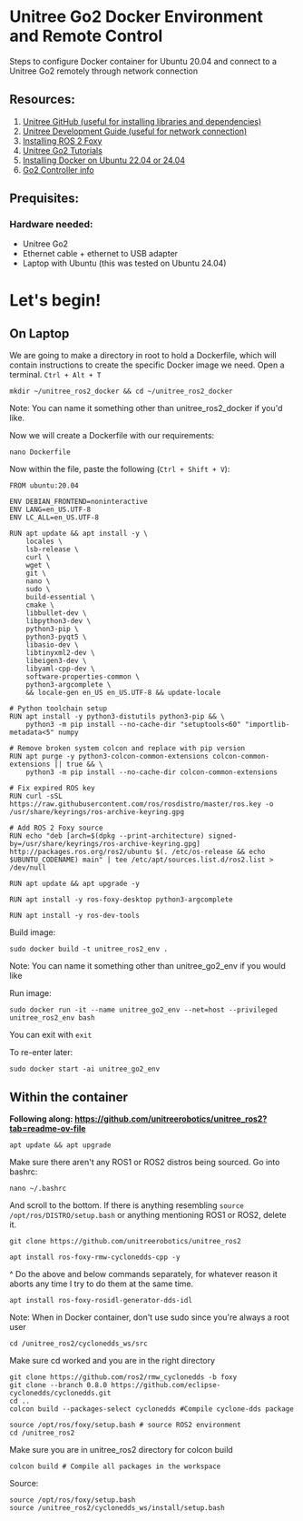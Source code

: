 # Unitree Go2 Docker Environment and Remote Control
Steps to configure Docker container for Ubuntu 20.04 and connect to a Unitree Go2 remotely through network connection

## Resources:
1. [Unitree GitHub (useful for installing libraries and dependencies)](https://github.com/unitreerobotics/unitree_ros2?tab=readme-ov-file)
2. [Unitree Development Guide (useful for network connection)](https://support.unitree.com/home/en/developer/Quick_start)
3. [Installing ROS 2 Foxy](https://docs.ros.org/en/foxy/Installation/Ubuntu-Install-Debians.html)
4. [Unitree Go2 Tutorials](https://www.docs.quadruped.de/projects/go2/html/go2_driver.html)
5. [Installing Docker on Ubuntu 22.04 or 24.04](https://docs.docker.com/engine/install/ubuntu/)
6. [Go2 Controller info](https://shop.unitree.com/products/go2-controller)

## Prequisites:
### Hardware needed:
* Unitree Go2
* Ethernet cable + ethernet to USB adapter
* Laptop with Ubuntu (this was tested on Ubuntu 24.04)

# Let's begin!
## On Laptop
We are going to make a directory in root to hold a Dockerfile, which will contain instructions to create the specific Docker image we need. Open a terminal. `Ctrl + Alt + T`
```
mkdir ~/unitree_ros2_docker && cd ~/unitree_ros2_docker
```
Note: You can name it something other than unitree_ros2_docker if you'd like.

Now we will create a Dockerfile with our requirements:
```
nano Dockerfile
```

Now within the file, paste the following (`Ctrl + Shift + V`):
```                                                                
FROM ubuntu:20.04

ENV DEBIAN_FRONTEND=noninteractive
ENV LANG=en_US.UTF-8
ENV LC_ALL=en_US.UTF-8

RUN apt update && apt install -y \
    locales \
    lsb-release \
    curl \
    wget \
    git \
    nano \
    sudo \
    build-essential \
    cmake \
    libbullet-dev \
    libpython3-dev \
    python3-pip \
    python3-pyqt5 \
    libasio-dev \
    libtinyxml2-dev \
    libeigen3-dev \
    libyaml-cpp-dev \
    software-properties-common \
    python3-argcomplete \
    && locale-gen en_US en_US.UTF-8 && update-locale

# Python toolchain setup
RUN apt install -y python3-distutils python3-pip && \
    python3 -m pip install --no-cache-dir "setuptools<60" "importlib-metadata<5" numpy

# Remove broken system colcon and replace with pip version
RUN apt purge -y python3-colcon-common-extensions colcon-common-extensions || true && \
    python3 -m pip install --no-cache-dir colcon-common-extensions

# Fix expired ROS key
RUN curl -sSL https://raw.githubusercontent.com/ros/rosdistro/master/ros.key -o /usr/share/keyrings/ros-archive-keyring.gpg

# Add ROS 2 Foxy source
RUN echo "deb [arch=$(dpkg --print-architecture) signed-by=/usr/share/keyrings/ros-archive-keyring.gpg] http://packages.ros.org/ros2/ubuntu $(. /etc/os-release && echo $UBUNTU_CODENAME) main" | tee /etc/apt/sources.list.d/ros2.list > /dev/null

RUN apt update && apt upgrade -y

RUN apt install -y ros-foxy-desktop python3-argcomplete

RUN apt install -y ros-dev-tools
```

Build image:
```
sudo docker build -t unitree_ros2_env .
```
Note: You can name it something other than unitree_go2_env if you would like

Run image:
```
sudo docker run -it --name unitree_go2_env --net=host --privileged unitree_ros2_env bash
```

You can exit with `exit`

To re-enter later:
```
sudo docker start -ai unitree_go2_env
```

## Within the container
**Following along: https://github.com/unitreerobotics/unitree_ros2?tab=readme-ov-file**
```
apt update && apt upgrade
```

Make sure there aren't any ROS1 or ROS2 distros being sourced. Go into bashrc:
```
nano ~/.bashrc
```
And scroll to the bottom. If there is anything resembling `source /opt/ros/DISTRO/setup.bash` or anything mentioning ROS1 or ROS2, delete it.

```
git clone https://github.com/unitreerobotics/unitree_ros2
```
```
apt install ros-foxy-rmw-cyclonedds-cpp -y
```
^ Do the above and below commands separately, for whatever reason it aborts any time I try to do them at the same time.
```
apt install ros-foxy-rosidl-generator-dds-idl
```
Note: When in Docker container, don't use sudo since you're always a root user
```
cd /unitree_ros2/cyclonedds_ws/src
```
Make sure cd worked and you are in the right directory
```
git clone https://github.com/ros2/rmw_cyclonedds -b foxy
git clone --branch 0.8.0 https://github.com/eclipse-cyclonedds/cyclonedds.git
cd ..
colcon build --packages-select cyclonedds #Compile cyclone-dds package
```
```
source /opt/ros/foxy/setup.bash # source ROS2 environment
cd /unitree_ros2
```
Make sure you are in unitree_ros2 directory for colcon build
```
colcon build # Compile all packages in the workspace
```

Source:
```
source /opt/ros/foxy/setup.bash
source /unitree_ros2/cyclonedds_ws/install/setup.bash
```
